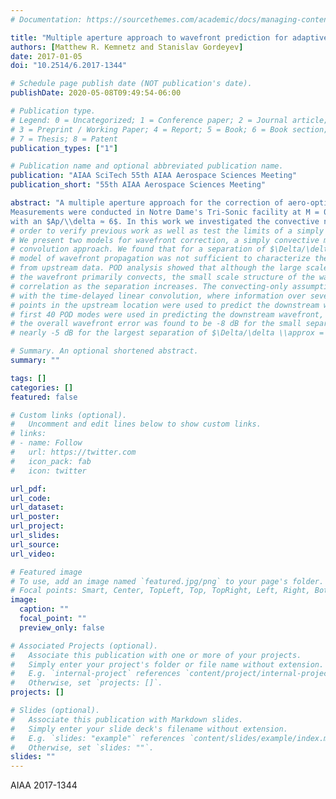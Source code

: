 ```yaml
---
# Documentation: https://sourcethemes.com/academic/docs/managing-content/

title: "Multiple aperture approach to wavefront prediction for adaptive-optic applications"
authors: [Matthew R. Kemnetz and Stanislav Gordeyev]
date: 2017-01-05
doi: "10.2514/6.2017-1344"

# Schedule page publish date (NOT publication's date).
publishDate: 2020-05-08T09:49:54-06:00

# Publication type.
# Legend: 0 = Uncategorized; 1 = Conference paper; 2 = Journal article;
# 3 = Preprint / Working Paper; 4 = Report; 5 = Book; 6 = Book section;
# 7 = Thesis; 8 = Patent
publication_types: ["1"]

# Publication name and optional abbreviated publication name.
publication: "AIAA SciTech 55th AIAA Aerospace Sciences Meeting"
publication_short: "55th AIAA Aerospace Sciences Meeting"

abstract: "A multiple aperture approach for the correction of aero-optical distortions is presented.
Measurements were conducted in Notre Dame's Tri-Sonic facility at M = 0.2 at 40kHz
with an $Ap/\\delta ≈ 6$. In this work we investigated the convective nature of the wavefront in"
# order to verify previous work as well as test the limits of a simply convective assumption.
# We present two models for wavefront correction, a simply convective model and a linear
# convolution approach. We found that for a separation of $\Delta/\delta \\approx 3 − 4$ a simply convective
# model of wavefront propagation was not sufficient to characterize the downstream wavefront
# from upstream data. POD analysis showed that although the large scale structure of
# the wavefront primarily convects, the small scale structure of the wavefront quickly loses
# correlation as the separation increases. The convecting-only assumption was then replaced
# with the time-delayed linear convolution, where information over several sequential time
# points in the upstream location were used to predict the downstream wavefront. If the
# first 40 POD modes were used in predicting the downstream wavefront, the reduction of
# the overall wavefront error was found to be -8 dB for the small separation of $\Delta/\delta = 1$ and
# nearly -5 dB for the largest separation of $\Delta/\delta \\approx = 4$."

# Summary. An optional shortened abstract.
summary: ""

tags: []
categories: []
featured: false

# Custom links (optional).
#   Uncomment and edit lines below to show custom links.
# links:
# - name: Follow
#   url: https://twitter.com
#   icon_pack: fab
#   icon: twitter

url_pdf:
url_code:
url_dataset:
url_poster:
url_project:
url_slides:
url_source:
url_video:

# Featured image
# To use, add an image named `featured.jpg/png` to your page's folder. 
# Focal points: Smart, Center, TopLeft, Top, TopRight, Left, Right, BottomLeft, Bottom, BottomRight.
image:
  caption: ""
  focal_point: ""
  preview_only: false

# Associated Projects (optional).
#   Associate this publication with one or more of your projects.
#   Simply enter your project's folder or file name without extension.
#   E.g. `internal-project` references `content/project/internal-project/index.md`.
#   Otherwise, set `projects: []`.
projects: []

# Slides (optional).
#   Associate this publication with Markdown slides.
#   Simply enter your slide deck's filename without extension.
#   E.g. `slides: "example"` references `content/slides/example/index.md`.
#   Otherwise, set `slides: ""`.
slides: ""
---
```


AIAA 2017-1344
